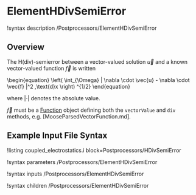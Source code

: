 # ElementHDivSemiError

!syntax description /Postprocessors/ElementHDivSemiError

## Overview

The H(div)-semierror between a vector-valued solution $\vec{u}$ and a known
vector-valued function $\vec{f}$ is written

\begin{equation}
    \left( \int_{\Omega} | \nabla \cdot \vec{u}  - \nabla \cdot \vec{f} |^2 \,\text{d}x \right) ^{1/2}
\end{equation}

where $|\cdot|$ denotes the absolute value.

$\vec{f}$ must be a [Function](syntax/Functions/index.md) object defining both
the `vectorValue` and `div` methods, e.g. [MooseParsedVectorFunction.md].

## Example Input File Syntax

!listing coupled_electrostatics.i block=Postprocessors/HDivSemiError

!syntax parameters /Postprocessors/ElementHDivSemiError

!syntax inputs /Postprocessors/ElementHDivSemiError

!syntax children /Postprocessors/ElementHDivSemiError